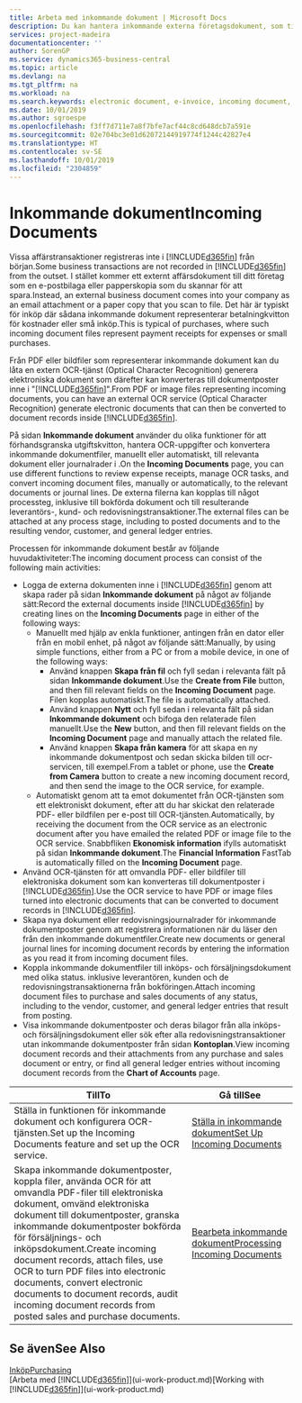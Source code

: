```yaml
---
title: Arbeta med inkommande dokument | Microsoft Docs
description: Du kan hantera inkommande externa företagsdokument, som till exempel betalningsinleveranser eller PDF-filer, hantera OCR-uppgifter och konvertera filer till elektroniska dokument och poster.
services: project-madeira
documentationcenter: ''
author: SorenGP
ms.service: dynamics365-business-central
ms.topic: article
ms.devlang: na
ms.tgt_pltfrm: na
ms.workload: na
ms.search.keywords: electronic document, e-invoice, incoming document, OCR, ecommerce, document exchange, import invoice
ms.date: 10/01/2019
ms.author: sgroespe
ms.openlocfilehash: f3ff7d711e7a8f7bfe7acf44c8cd648dcb7a591e
ms.sourcegitcommit: 02e704bc3e01d62072144919774f1244c42827e4
ms.translationtype: HT
ms.contentlocale: sv-SE
ms.lasthandoff: 10/01/2019
ms.locfileid: "2304859"
---
```

# <a name="incoming-documents"></a><span data-ttu-id="99a3c-103">Inkommande dokument</span><span class="sxs-lookup"><span data-stu-id="99a3c-103">Incoming Documents</span></span>
<span data-ttu-id="99a3c-104">Vissa affärstransaktioner registreras inte i [!INCLUDE[d365fin](includes/d365fin_md.md)] från början.</span><span class="sxs-lookup"><span data-stu-id="99a3c-104">Some business transactions are not recorded in [!INCLUDE[d365fin](includes/d365fin_md.md)] from the outset.</span></span> <span data-ttu-id="99a3c-105">I stället kommer ett externt affärsdokument till ditt företag som en e-postbilaga eller papperskopia som du skannar för att spara.</span><span class="sxs-lookup"><span data-stu-id="99a3c-105">Instead, an external business document comes into your company as an email attachment or a paper copy that you scan to file.</span></span> <span data-ttu-id="99a3c-106">Det här är typiskt för inköp där sådana inkommande dokument representerar betalningkvitton för kostnader eller små inköp.</span><span class="sxs-lookup"><span data-stu-id="99a3c-106">This is typical of purchases, where such incoming document files represent payment receipts for expenses or small purchases.</span></span>

<span data-ttu-id="99a3c-107">Från PDF eller bildfiler som representerar inkommande dokument kan du låta en extern OCR-tjänst (Optical Character Recognition) generera elektroniska dokument som därefter kan konverteras till dokumentposter inne i "[!INCLUDE[d365fin](includes/d365fin_md.md)]".</span><span class="sxs-lookup"><span data-stu-id="99a3c-107">From PDF or image files representing incoming documents, you can have an external OCR service (Optical Character Recognition) generate electronic documents that can then be converted to document records inside [!INCLUDE[d365fin](includes/d365fin_md.md)].</span></span>

<span data-ttu-id="99a3c-108">På sidan **Inkommande dokument** använder du olika funktioner för att förhandsgranska utgiftskvitton, hantera OCR-uppgifter och konvertera inkommande dokumentfiler, manuellt eller automatiskt, till relevanta dokument eller journalrader i .</span><span class="sxs-lookup"><span data-stu-id="99a3c-108">On the **Incoming Documents** page, you can use different functions to review expense receipts, manage OCR tasks, and convert incoming document files, manually or automatically, to the relevant documents or journal lines.</span></span> <span data-ttu-id="99a3c-109">De externa filerna kan kopplas till något processteg, inklusive till bokförda dokument och till resulterande leverantörs-, kund- och redovisningstransaktioner.</span><span class="sxs-lookup"><span data-stu-id="99a3c-109">The external files can be attached at any process stage, including to posted documents and to the resulting vendor, customer, and general ledger entries.</span></span>

<span data-ttu-id="99a3c-110">Processen för inkommande dokument består av följande huvudaktiviteter:</span><span class="sxs-lookup"><span data-stu-id="99a3c-110">The incoming document process can consist of the following main activities:</span></span>

* <span data-ttu-id="99a3c-111">Logga de externa dokumenten inne i [!INCLUDE[d365fin](includes/d365fin_md.md)] genom att skapa rader på sidan **Inkommande dokument** på något av följande sätt:</span><span class="sxs-lookup"><span data-stu-id="99a3c-111">Record the external documents inside [!INCLUDE[d365fin](includes/d365fin_md.md)] by creating lines on the **Incoming Documents** page in either of the following ways:</span></span>
  * <span data-ttu-id="99a3c-112">Manuellt med hjälp av enkla funktioner, antingen från en dator eller från en mobil enhet, på något av följande sätt:</span><span class="sxs-lookup"><span data-stu-id="99a3c-112">Manually, by using simple functions, either from a PC or from a mobile device, in one of the following ways:</span></span>
    * <span data-ttu-id="99a3c-113">Använd knappen **Skapa från fil** och fyll sedan i relevanta fält på sidan **Inkommande dokument**.</span><span class="sxs-lookup"><span data-stu-id="99a3c-113">Use the **Create from File** button, and then fill relevant fields on the **Incoming Document** page.</span></span> <span data-ttu-id="99a3c-114">Filen kopplas automatiskt.</span><span class="sxs-lookup"><span data-stu-id="99a3c-114">The file is automatically attached.</span></span>  
    * <span data-ttu-id="99a3c-115">Använd knappen **Nytt** och fyll sedan i relevanta fält på sidan **Inkommande dokument** och bifoga den relaterade filen manuellt.</span><span class="sxs-lookup"><span data-stu-id="99a3c-115">Use the **New** button, and then fill relevant fields on the **Incoming Document** page and manually attach the related file.</span></span>
    * <span data-ttu-id="99a3c-116">Använd knappen **Skapa från kamera** för att skapa en ny inkommande dokumentpost och sedan skicka bilden till ocr-servicen, till exempel.</span><span class="sxs-lookup"><span data-stu-id="99a3c-116">From a tablet or phone, use the **Create from Camera** button to create a new incoming document record, and then send the image to the OCR service, for example.</span></span>
  * <span data-ttu-id="99a3c-117">Automatiskt genom att ta emot dokumentet från OCR-tjänsten som ett elektroniskt dokument, efter att du har skickat den relaterade PDF- eller bildfilen per e-post till OCR-tjänsten.</span><span class="sxs-lookup"><span data-stu-id="99a3c-117">Automatically, by receiving the document from the OCR service as an electronic document after you have emailed the related PDF or image file to the OCR service.</span></span> <span data-ttu-id="99a3c-118">Snabbfliken **Ekonomisk information** ifylls automatiskt på sidan **Inkommande dokument**.</span><span class="sxs-lookup"><span data-stu-id="99a3c-118">The **Financial Information** FastTab is automatically filled on the **Incoming Document** page.</span></span>
* <span data-ttu-id="99a3c-119">Använd OCR-tjänsten för att omvandla PDF- eller bildfiler till elektroniska dokument som kan konverteras till dokumentposter i [!INCLUDE[d365fin](includes/d365fin_md.md)].</span><span class="sxs-lookup"><span data-stu-id="99a3c-119">Use the OCR service to have PDF or image files turned into electronic documents that can be converted to document records in [!INCLUDE[d365fin](includes/d365fin_md.md)].</span></span>
* <span data-ttu-id="99a3c-120">Skapa nya dokument eller redovisningsjournalrader för inkommande dokumentposter genom att registrera informationen när du läser den från den inkommande dokumentfiler.</span><span class="sxs-lookup"><span data-stu-id="99a3c-120">Create new documents or general journal lines for incoming document records by entering the information as you read it from incoming document files.</span></span>
* <span data-ttu-id="99a3c-121">Koppla inkommande dokumentfiler till inköps- och försäljningsdokument med olika status. inklusive leverantören, kunden och de redovisningstransaktionerna från bokföringen.</span><span class="sxs-lookup"><span data-stu-id="99a3c-121">Attach incoming document files to purchase and sales documents of any status, including to the vendor, customer, and general ledger entries that result from posting.</span></span>
* <span data-ttu-id="99a3c-122">Visa inkommande dokumentposter och deras bilagor från alla inköps- och försäljningsdokument eller sök efter alla redovisningstransaktioner utan inkommande dokumentposter från sidan **Kontoplan**.</span><span class="sxs-lookup"><span data-stu-id="99a3c-122">View incoming document records and their attachments from any purchase and sales document or entry, or find all general ledger entries without incoming document records from the **Chart of Accounts** page.</span></span>

| <span data-ttu-id="99a3c-123">Till</span><span class="sxs-lookup"><span data-stu-id="99a3c-123">To</span></span> | <span data-ttu-id="99a3c-124">Gå till</span><span class="sxs-lookup"><span data-stu-id="99a3c-124">See</span></span> |
| --- | --- |
| <span data-ttu-id="99a3c-125">Ställa in funktionen för inkommande dokument och konfigurera OCR-tjänsten.</span><span class="sxs-lookup"><span data-stu-id="99a3c-125">Set up the Incoming Documents feature and set up the OCR service.</span></span> |[<span data-ttu-id="99a3c-126">Ställa in inkommande dokument</span><span class="sxs-lookup"><span data-stu-id="99a3c-126">Set Up Incoming Documents</span></span>](across-how-setup-income-documents.md) |
| <span data-ttu-id="99a3c-127">Skapa inkommande dokumentposter, koppla filer, använda OCR för att omvandla PDF-filer till elektroniska dokument, omvänd elektroniska dokument till dokumentposter, granska inkommande dokumentposter bokförda för försäljnings- och inköpsdokument.</span><span class="sxs-lookup"><span data-stu-id="99a3c-127">Create incoming document records, attach files, use OCR to turn PDF files into electronic documents, convert electronic documents to document records, audit incoming document records from posted sales and purchase documents.</span></span> |[<span data-ttu-id="99a3c-128">Bearbeta inkommande dokument</span><span class="sxs-lookup"><span data-stu-id="99a3c-128">Processing Incoming Documents</span></span>](across-process-income-documents.md) |

## <a name="see-also"></a><span data-ttu-id="99a3c-129">Se även</span><span class="sxs-lookup"><span data-stu-id="99a3c-129">See Also</span></span>
[<span data-ttu-id="99a3c-130">Inköp</span><span class="sxs-lookup"><span data-stu-id="99a3c-130">Purchasing</span></span>](purchasing-manage-purchasing.md)  
<span data-ttu-id="99a3c-131">[Arbeta med [!INCLUDE[d365fin](includes/d365fin_md.md)]](ui-work-product.md)</span><span class="sxs-lookup"><span data-stu-id="99a3c-131">[Working with [!INCLUDE[d365fin](includes/d365fin_md.md)]](ui-work-product.md)</span></span>
